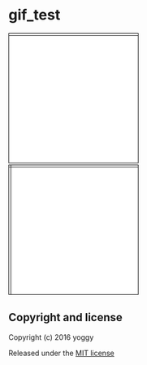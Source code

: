 gif_test
====

![sketch_20160503/sketch_20160503.gif](sketch_20160503/sketch_20160503.gif)
![sketch_20160502/sketch_20160502.gif](sketch_20160502/sketch_20160502.gif)

Copyright and license
----
Copyright (c) 2016 yoggy

Released under the [MIT license](LICENSE.txt)
